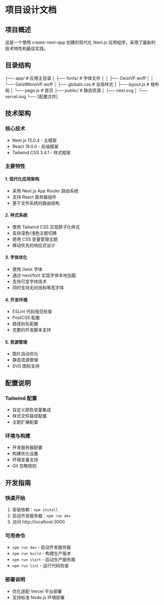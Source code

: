 # 项目设计文档

## 项目概述
这是一个使用 create-next-app 创建的现代化 Next.js 应用程序，采用了最新的技术特性和最佳实践。

## 目录结构 

├── app/ # 应用主目录
│ ├── fonts/ # 字体文件
│ │ ├── GeistVF.woff
│ │ └── GeistMonoVF.woff
│ ├── globals.css # 全局样式
│ ├── layout.js # 根布局
│ └── page.js # 首页
├── public/ # 静态资源
│ ├── next.svg
│ └── vercel.svg
└── [配置文件]

## 技术架构

### 核心技术
- Next.js 15.0.4 - 主框架
- React 19.0.0 - 前端框架
- Tailwind CSS 3.4.1 - 样式框架

### 主要特性

#### 1. 现代化应用架构
- 采用 Next.js App Router 路由系统
- 支持 React 服务器组件
- 基于文件系统的路由结构

#### 2. 样式系统
- 使用 Tailwind CSS 实现原子化样式
- 支持深色/浅色主题切换
- 使用 CSS 变量管理主题
- 移动优先的响应式设计

#### 3. 字体优化
- 使用 Geist 字体
- 通过 next/font 实现字体本地加载
- 支持可变字体技术
- 同时支持无衬线和等宽字体

#### 4. 开发环境
- ESLint 代码规范检查
- PostCSS 配置
- 路径别名配置
- 完整的开发脚本支持

#### 5. 资源管理
- 图片自动优化
- 静态资源管理
- SVG 图标支持

## 配置说明

### Tailwind 配置
- 自定义颜色变量集成
- 样式文件路径配置
- 主题扩展配置

### 环境与构建
- 开发服务器配置
- 构建优化设置
- 环境变量支持
- Git 忽略规则

## 开发指南

### 快速开始
1. 安装依赖：`npm install`
2. 启动开发服务器：`npm run dev`
3. 访问 http://localhost:3000

### 可用命令
- `npm run dev` - 启动开发服务器
- `npm run build` - 构建生产版本
- `npm run start` - 启动生产服务器
- `npm run lint` - 运行代码检查

### 部署说明
- 优化适配 Vercel 平台部署
- 支持标准 Node.js 环境部署